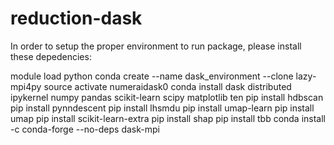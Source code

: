 # reduction-dask

In order to setup the proper environment to run package, please install these depedencies:

module load python
conda create --name dask_environment --clone lazy-mpi4py
source activate numeraidask0
conda install dask distributed ipykernel numpy pandas scikit-learn scipy matplotlib ten
pip install hdbscan
pip install pynndescent
pip install lhsmdu
pip install umap-learn 
pip install umap
pip install scikit-learn-extra
pip install shap
pip install tbb
conda install -c conda-forge --no-deps dask-mpi

